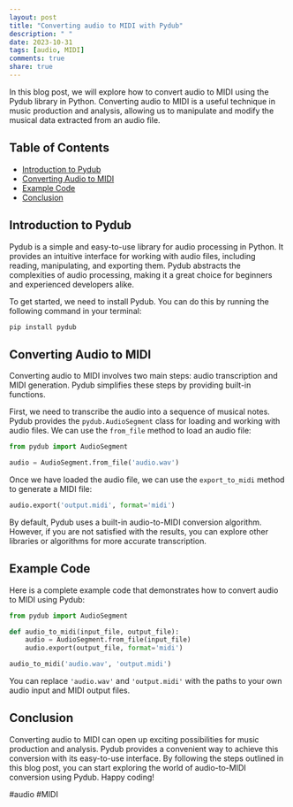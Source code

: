 ```yaml
---
layout: post
title: "Converting audio to MIDI with Pydub"
description: " "
date: 2023-10-31
tags: [audio, MIDI]
comments: true
share: true
---
```


In this blog post, we will explore how to convert audio to MIDI using the Pydub library in Python. Converting audio to MIDI is a useful technique in music production and analysis, allowing us to manipulate and modify the musical data extracted from an audio file.

## Table of Contents
- [Introduction to Pydub](#introduction-to-pydub)
- [Converting Audio to MIDI](#converting-audio-to-midi)
- [Example Code](#example-code)
- [Conclusion](#conclusion)

## Introduction to Pydub
Pydub is a simple and easy-to-use library for audio processing in Python. It provides an intuitive interface for working with audio files, including reading, manipulating, and exporting them. Pydub abstracts the complexities of audio processing, making it a great choice for beginners and experienced developers alike.

To get started, we need to install Pydub. You can do this by running the following command in your terminal:

```bash
pip install pydub
```

## Converting Audio to MIDI
Converting audio to MIDI involves two main steps: audio transcription and MIDI generation. Pydub simplifies these steps by providing built-in functions.

First, we need to transcribe the audio into a sequence of musical notes. Pydub provides the `pydub.AudioSegment` class for loading and working with audio files. We can use the `from_file` method to load an audio file:

```python
from pydub import AudioSegment

audio = AudioSegment.from_file('audio.wav')
```

Once we have loaded the audio file, we can use the `export_to_midi` method to generate a MIDI file:

```python
audio.export('output.midi', format='midi')
```

By default, Pydub uses a built-in audio-to-MIDI conversion algorithm. However, if you are not satisfied with the results, you can explore other libraries or algorithms for more accurate transcription.

## Example Code
Here is a complete example code that demonstrates how to convert audio to MIDI using Pydub:

```python
from pydub import AudioSegment

def audio_to_midi(input_file, output_file):
    audio = AudioSegment.from_file(input_file)
    audio.export(output_file, format='midi')

audio_to_midi('audio.wav', 'output.midi')
```

You can replace `'audio.wav'` and `'output.midi'` with the paths to your own audio input and MIDI output files.

## Conclusion
Converting audio to MIDI can open up exciting possibilities for music production and analysis. Pydub provides a convenient way to achieve this conversion with its easy-to-use interface. By following the steps outlined in this blog post, you can start exploring the world of audio-to-MIDI conversion using Pydub. Happy coding!

\#audio #MIDI